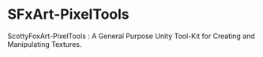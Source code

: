 # SFxArt-PixelTools
ScottyFoxArt-PixelTools : A General Purpose Unity Tool-Kit for Creating and Manipulating Textures.
